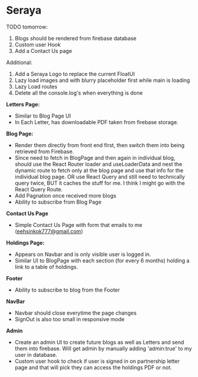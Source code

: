 # Seraya

TODO tomorrow:

1. Blogs should be rendered from firebase database
2. Custom user Hook
3. Add a Contact Us page

Additional:

1. Add a Seraya Logo to replace the current FloatUI
2. Lazy load images and with blurry placeholder first while main is loading
3. Lazy Load routes
4. Delete all the console.log's when everything is done

<b>Letters Page:</b>

- Similar to Blog Page UI
- In Each Letter, has downloadable PDF taken from firebase storage.

<b>Blog Page:</b>

- Render them directly from front end first, then switch them into being retrieved from Firebase.
- Since need to fetch in BlogPage and then again in individual blog, should use the React Router loader and useLoaderData and nest the dynamic route to fetch only at the blog page and use that info for the individual blog page. OR use React Query and still need to technically query twice, BUT it caches the stuff for me. I think I might go with the React Query Route.
- Add Pagnation once received more blogs
- Ability to subscribe from Blog Page

<b>Contact Us Page</b>

- Simple Contact Us Page with form that emails to me (eehsinkok777@gmail.com)

<b>Holdings Page:</b>

- Appears on Navbar and is only visible user is logged in.
- Similar UI to BlogPage with each section (for every 6 months) holding a link to a table of holdings.

<b>Footer</b>

- Ability to subscribe to blog from the Footer

<b>NavBar</b>

- Navbar should close everytime the page changes
- SignOut is also too small in responsive mode

<b>Admin</b>

- Create an admin UI to create future blogs as well as Letters and send them into firebase. Will get admin by manually adding 'admin:true' to my user in database.
- Custom user hook to check if user is signed in on partnership letter page and that will pick they can access the holdings PDF or not.

